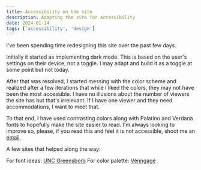 ```yaml
---
title: Accessibility on the site
description: Adapting the site for accessibility
date: 2024-01-14
tags: ['accessibility', 'design']
---
```

I've been spending time redesigning this site over the past few days.

Initially it started as implementing dark mode. This is based on the user's settings on their device, not a toggle. I may adapt and build it as a toggle at some point but not today.

After that was resolved, I started messing with the color scheme and realized after a few iterations that while I liked the colors, they may not have been the most accessible. I have no illusions about the number of viewers the site has but that's irrelevant. If I have one viewer and they need accommodations, I want to meet that.

To that end, I have used contrasting colors along with Palatino and Verdana fonts to hopefully make the site easier to read. I'm always looking to improve so, please, if you read this and feel it is not accessible, shoot me an [email](mailto:jason@reddmo.com).

A few sites that helped along the way:

For font ideas: [UNC Greensboro](https://accessibility.uncg.edu/make-content-accessible/design-elements/)
For color palette: [Venngage](https://venngage.com/tools/accessible-color-palette-generator)
